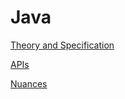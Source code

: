 # Java

[Theory and Specification](https://github.com/unboagable/software-engineering-roadmap/blob/master/computer%20science%20review/Languages/Java/Theory%20and%20Specification/Theory%20and%20Specification.md)

[APIs](https://github.com/unboagable/software-engineering-roadmap/blob/master/computer%20science%20review/Languages/Java/APIs/APIs.md)

[Nuances](https://github.com/unboagable/software-engineering-roadmap/blob/master/computer%20science%20review/Languages/Java/Nuances/Nuances.md)
